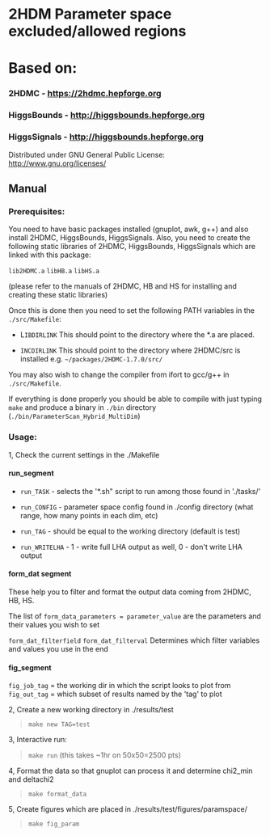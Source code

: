# 2HDM Parameter space excluded/allowed regions

# Based on:

### 2HDMC - https://2hdmc.hepforge.org

### HiggsBounds - http://higgsbounds.hepforge.org

### HiggsSignals - http://higgsbounds.hepforge.org

Distributed under GNU General Public License: http://www.gnu.org/licenses/


## Manual

### Prerequisites:

You need to have basic packages installed (gnuplot, awk, g++) and also install 2HDMC, HiggsBounds, HiggsSignals. Also, you need to create the following static libraries of 2HDMC, HiggsBounds, HiggsSignals which are linked with this package:

`lib2HDMC.a`
`libHB.a`
`libHS.a`

(please refer to the manuals of 2HDMC, HB and HS for installing and creating these static libraries)

Once this is done then you need to set the following PATH variables in the `./src/Makefile`:
- L`IBDIRLINK`
This should point to the directory where the *.a are placed.

- `INCDIRLINK`
This should point to the directory where 2HDMC/src is installed e.g. `~/packages/2HDMC-1.7.0/src/`

You may also wish to change the compiler from ifort to gcc/g++ in `./src/Makefile`.

If everything is done properly you should be able to compile with just typing `make` and produce a binary in `./bin` directory (`./bin/ParameterScan_Hybrid_MultiDim`)

### Usage:

1, Check the current settings in the ./Makefile

#### run_segment
* `run_TASK` - selects the '*.sh" script to run among those found in './tasks/'

* `run_CONFIG` - parameter space config found in ./config directory (what range, how many points in each dim, etc)

* `run_TAG` - should be equal to the working directory (default is test)

* `run_WRITELHA` - 1 - write full LHA output as well, 0 - don't write LHA output

#### form_dat segment
These help you to filter and format the output data coming from 2HDMC, HB, HS.

The list of
`form_data_parameters = parameter_value`
are the parameters and their values you wish to set

`form_dat_filterfield`
`form_dat_filterval`
Determines which filter variables and values you use in the end

#### fig_segment

`fig_job_tag` = the working dir in which the script looks to plot from
`fig_out_tag` = which subset of results named by the 'tag' to plot

2, Create a new working directory in ./results/test
> `make new TAG=test`

3, Interactive run:
> `make run`
(this takes ~1hr on 50x50=2500 pts)

4, Format the data so that gnuplot can process it and determine chi2_min and deltachi2
> `make format_data`

5, Create figures which are placed in ./results/test/figures/paramspace/
> `make fig_param`
